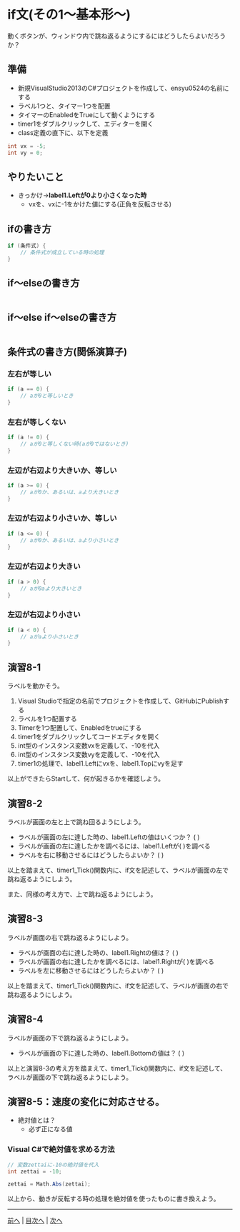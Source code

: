 # if文(その1～基本形～)
動くボタンが、ウィンドウ内で跳ね返るようにするにはどうしたらよいだろうか？

## 準備
- 新規VisualStudio2013のC#プロジェクトを作成して、ensyu0524の名前にする
- ラベル1つと、タイマー1つを配置
- タイマーのEnabledをTrueにして動くようにする
- timer1をダブルクリックして、エディターを開く
- class定義の直下に、以下を定義

```cs
int vx = -5;
int vy = 0;
```


## やりたいこと
- きっかけ→**label1.Leftが0より小さくなった時**
  - vxを、vxに-1をかけた値にする(正負を反転させる)


## ifの書き方
```cs
if (条件式) {
    // 条件式が成立している時の処理
}

```

## if～elseの書き方
```cs

```

## if～else if～elseの書き方
```cs

```

## 条件式の書き方(関係演算子)
### 左右が等しい

```cs
if (a == 0) {
    // aが0と等しいとき
}
```

### 左右が等しくない

```cs
if (a != 0) {
    // aが0と等しくない時(aが0ではないとき)
}
```

### 左辺が右辺より大きいか、等しい

```cs
if (a >= 0) {
    // aが0か、あるいは、aより大きいとき
}
```

### 左辺が右辺より小さいか、等しい

```cs
if (a <= 0) {
    // aが0か、あるいは、aより小さいとき
}
```

### 左辺が右辺より大きい

```cs
if (a > 0) {
    // aが0aより大きいとき
}
```

### 左辺が右辺より小さい

```cs
if (a < 0) {
    // aがaより小さいとき
}
```

## 演習8-1
ラベルを動かそう。

1.	Visual Studioで指定の名前でプロジェクトを作成して、GitHubにPublishする
2.	ラベルを1つ配置する
3.	Timerを1つ配置して、Enabledをtrueにする
4.	timer1をダブルクリックしてコードエディタを開く
5.	int型のインスタンス変数vxを定義して、-10を代入
6.	int型のインスタンス変数vyを定義して、-10を代入
7.	timer1の処理で、label1.Leftにvxを、label1.Topにvyを足す

以上ができたらStartして、何が起きるかを確認しよう。

## 演習8-2
ラベルが画面の左と上で跳ね回るようにしよう。

- ラベルが画面の左に達した時の、label1.Leftの値はいくつか？ ( )
- ラベルが画面の左に達したかを調べるには、label1.Leftが( )を調べる
- ラベルを右に移動させるにはどうしたらよいか？ ( )

以上を踏まえて、timer1_Tick()関数内に、if文を記述して、ラベルが画面の左で跳ね返るようにしよう。

また、同様の考え方で、上で跳ね返るようにしよう。

## 演習8-3
ラベルが画面の右で跳ね返るようにしよう。
- ラベルが画面の右に達した時の、label1.Rightの値は？    ( )
- ラベルが画面の右に達したかを調べるには、label1.Rightが( )を調べる
- ラベルを左に移動させるにはどうしたらよいか？ ( )

以上を踏まえて、timer1_Tick()関数内に、if文を記述して、ラベルが画面の右で跳ね返るようにしよう。

## 演習8-4
ラベルが画面の下で跳ね返るようにしよう。

- ラベルが画面の下に達した時の、label1.Bottomの値は？   ( )

以上と演習8-3の考え方を踏まえて、timer1_Tick()関数内に、if文を記述して、ラベルが画面の下で跳ね返るようにしよう。

## 演習8-5：速度の変化に対応させる。
- 絶対値とは？
  - 必ず正になる値

### Visual C#で絶対値を求める方法

```cs
// 変数zettaiに-10の絶対値を代入
int zettai = -10;

zettai = Math.Abs(zettai);

```

以上から、動きが反転する時の処理を絶対値を使ったものに書き換えよう。

---

[前へ](07.md) | [目次へ](README.md#%E7%9B%AE%E6%AC%A1) | [次へ](09.md)
